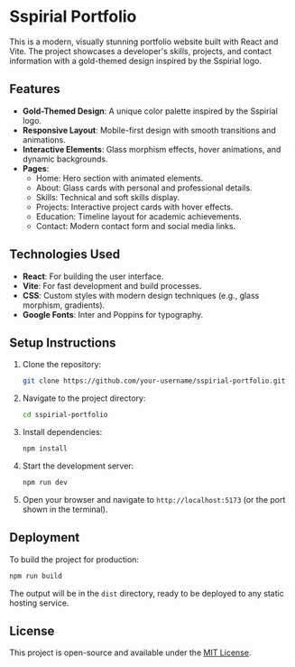 # Sspirial Portfolio

This is a modern, visually stunning portfolio website built with React and Vite. The project showcases a developer's skills, projects, and contact information with a gold-themed design inspired by the Sspirial logo.

## Features

- **Gold-Themed Design**: A unique color palette inspired by the Sspirial logo.
- **Responsive Layout**: Mobile-first design with smooth transitions and animations.
- **Interactive Elements**: Glass morphism effects, hover animations, and dynamic backgrounds.
- **Pages**:
  - Home: Hero section with animated elements.
  - About: Glass cards with personal and professional details.
  - Skills: Technical and soft skills display.
  - Projects: Interactive project cards with hover effects.
  - Education: Timeline layout for academic achievements.
  - Contact: Modern contact form and social media links.

## Technologies Used

- **React**: For building the user interface.
- **Vite**: For fast development and build processes.
- **CSS**: Custom styles with modern design techniques (e.g., glass morphism, gradients).
- **Google Fonts**: Inter and Poppins for typography.

## Setup Instructions

1. Clone the repository:
   ```bash
   git clone https://github.com/your-username/sspirial-portfolio.git
   ```

2. Navigate to the project directory:
   ```bash
   cd sspirial-portfolio
   ```

3. Install dependencies:
   ```bash
   npm install
   ```

4. Start the development server:
   ```bash
   npm run dev
   ```

5. Open your browser and navigate to `http://localhost:5173` (or the port shown in the terminal).

## Deployment

To build the project for production:
```bash
npm run build
```

The output will be in the `dist` directory, ready to be deployed to any static hosting service.

## License

This project is open-source and available under the [MIT License](LICENSE).
